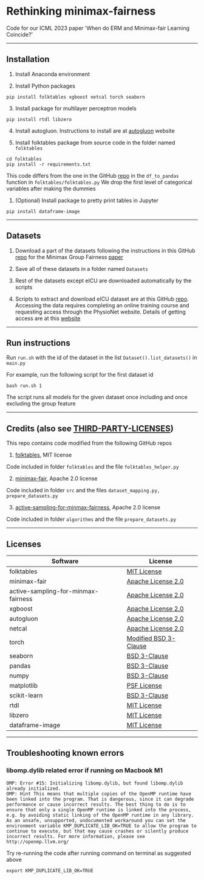 # Rethinking minimax-fairness

Code for our ICML 2023 paper 'When do ERM and Minimax-fair Learning Coincide?'

---

## Installation

1. Install Anaconda environment

2. Install Python packages
```
pip install folktables xgboost netcal torch seaborn
```

3. Install package for multilayer perceptron models
```
pip install rtdl libzero
```

4. Install autogluon. Instructions to install are at [autogluon](https://auto.gluon.ai/stable/install.html) website

5. Install folktables package from source code in the folder named `folktables`
```
cd folktables
pip install -r requirements.txt
```
This code differs from the one in the GitHub [repo](https://github.com/socialfoundations/folktables) in the `df_to_pandas` function in `folktables/folktables.py`
We drop the first level of categorical variables after making the dummies

1. (Optional) Install package to pretty print tables in Jupyter
```
pip install dataframe-image
```

---

## Datasets

1. Download a part of the datasets following the instructions in this GitHub [repo](https://github.com/amazon-science/minimax-fair#datasets) for the Minimax Group Fairness [paper](https://arxiv.org/abs/2011.03108)

2. Save all of these datasets in a folder named `Datasets`

3. Rest of the datasets except eICU are downloaded automatically by the scripts 

4. Scripts to extract and download eICU dataset are at this GitHub [repo](https://github.com/alistairewj/icu-model-transfer). Accessing the data requires completing an online training course and requesting access through the PhysioNet website. Details of getting access are at this [website](https://eicu-crd.mit.edu/gettingstarted/access/)

---

## Run instructions
Run `run.sh` with the id of the dataset in the list `Dataset().list_datasets()` in `main.py`

For example, run the following script for the first dataset id
```
bash run.sh 1
```
The script runs all models for the given dataset once including and once excluding the group feature

---

## Credits (also see [THIRD-PARTY-LICENSES](https://github.com/amazon-science/rethinking-minimax-fairness/THIRD-PARTY-LICENSES))
This repo contains code modified from the following GitHub repos

1. [folktables](https://github.com/socialfoundations/folktables), MIT license

Code included in folder `folktables` and the file `folktables_helper.py`

2. [minimax-fair](https://github.com/amazon-science/minimax-fair), Apache 2.0 license

Code included in folder `src` and the files `dataset_mapping.py, prepare_datasets.py`

3. [active-sampling-for-minmax-fairness](https://github.com/amazon-science/active-sampling-for-minmax-fairness), Apache 2.0 license

Code included in folder `algorithms` and the file `prepare_datasets.py`

---

## Licenses

| Software    | License |
| -------- | ------- |
| folktables  | [MIT License](https://github.com/socialfoundations/folktables/blob/main/LICENSE.txt)    |
| minimax-fair | [Apache License 2.0](https://github.com/amazon-science/minimax-fair/blob/main/LICENSE)     |
| active-sampling-for-minmax-fairness | [Apache License 2.0](https://github.com/amazon-science/active-sampling-for-minmax-fairness/blob/main/LICENSE)     |
| xgboost | [Apache License 2.0](https://github.com/dmlc/xgboost/blob/master/LICENSE)     |
| autogluon | [Apache License 2.0](https://github.com/autogluon/autogluon/blob/master/LICENSE)     |
| netcal    | [Apache License 2.0](https://github.com/EFS-OpenSource/calibration-framework/blob/main/LICENSE.txt)    |
| torch    | [Modified BSD 3-Clause](https://github.com/pytorch/pytorch/blob/main/LICENSE)    |
| seaborn    | [BSD 3-Clause](https://github.com/mwaskom/seaborn/blob/master/LICENSE.md)    |
| pandas    | [BSD 3-Clause](https://github.com/pandas-dev/pandas/blob/main/LICENSE)    |
| numpy    | [BSD 3-Clause](https://github.com/numpy/numpy/blob/main/LICENSE.txt)    |
| matplotlib    | [PSF License](https://matplotlib.org/stable/users/project/license.html)    |
| scikit-learn    | [BSD 3-Clause](https://github.com/scikit-learn/scikit-learn/blob/main/COPYING)    |
| rtdl    | [MIT License](https://github.com/Yura52/rtdl/blob/main/LICENSE)    |
| libzero    | [MIT License](https://github.com/Yura52/delu/blob/main/LICENSE)    |
| dataframe-image    | [MIT License](https://github.com/dexplo/dataframe_image/blob/master/LICENSE)    |

---


## Troubleshooting known errors

### libomp.dylib related error if running on Macbook M1

```
OMP: Error #15: Initializing libomp.dylib, but found libomp.dylib already initialized.
OMP: Hint This means that multiple copies of the OpenMP runtime have been linked into the program. That is dangerous, since it can degrade performance or cause incorrect results. The best thing to do is to ensure that only a single OpenMP runtime is linked into the process, e.g. by avoiding static linking of the OpenMP runtime in any library. As an unsafe, unsupported, undocumented workaround you can set the environment variable KMP_DUPLICATE_LIB_OK=TRUE to allow the program to continue to execute, but that may cause crashes or silently produce incorrect results. For more information, please see http://openmp.llvm.org/
```

Try re-running the code after running command on terminal as suggested above
```
export KMP_DUPLICATE_LIB_OK=TRUE
```
